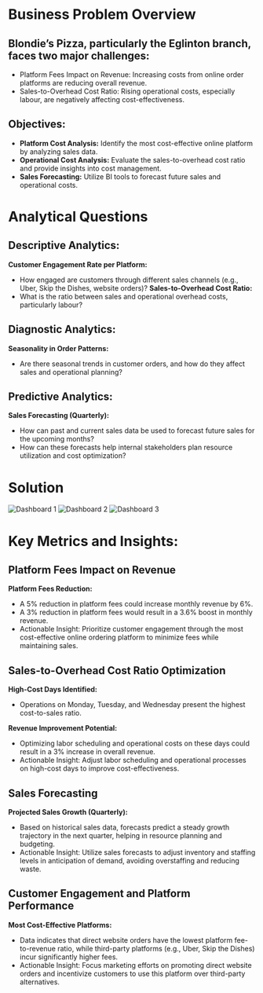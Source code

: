 # Business Problem Overview
## Blondie’s Pizza, particularly the Eglinton branch, faces two major challenges:
- Platform Fees Impact on Revenue: Increasing costs from online order platforms are reducing overall revenue.
- Sales-to-Overhead Cost Ratio: Rising operational costs, especially labour, are negatively affecting cost-effectiveness.

## Objectives:
- **Platform Cost Analysis:** Identify the most cost-effective online platform by analyzing sales data.
- **Operational Cost Analysis:** Evaluate the sales-to-overhead cost ratio and provide insights into cost management.
- **Sales Forecasting:** Utilize BI tools to forecast future sales and operational costs.

# Analytical Questions
## Descriptive Analytics:
**Customer Engagement Rate per Platform:**
- How engaged are customers through different sales channels (e.g., Uber, Skip the Dishes, website orders)?
**Sales-to-Overhead Cost Ratio:**
- What is the ratio between sales and operational overhead costs, particularly labour?

## Diagnostic Analytics:
**Seasonality in Order Patterns:**
- Are there seasonal trends in customer orders, and how do they affect sales and operational planning?

## Predictive Analytics:
**Sales Forecasting (Quarterly):**
- How can past and current sales data be used to forecast future sales for the upcoming months?
- How can these forecasts help internal stakeholders plan resource utilization and cost optimization?

# Solution
![Dashboard 1](assets/img/dash1.png)
![Dashboard 2](assets/img/dash2.png)
![Dashboard 3](assets/img/dash3.png)

# Key Metrics and Insights:
## Platform Fees Impact on Revenue
**Platform Fees Reduction:**
- A 5% reduction in platform fees could increase monthly revenue by 6%.
- A 3% reduction in platform fees would result in a 3.6% boost in monthly revenue.
- Actionable Insight: Prioritize customer engagement through the most cost-effective online ordering platform to minimize fees while maintaining sales.

## Sales-to-Overhead Cost Ratio Optimization
**High-Cost Days Identified:**
- Operations on Monday, Tuesday, and Wednesday present the highest cost-to-sales ratio.

**Revenue Improvement Potential:**
- Optimizing labor scheduling and operational costs on these days could result in a 3% increase in overall revenue.
- Actionable Insight: Adjust labor scheduling and operational processes on high-cost days to improve cost-effectiveness.

## Sales Forecasting
**Projected Sales Growth (Quarterly):**
- Based on historical sales data, forecasts predict a steady growth trajectory in the next quarter, helping in resource planning and budgeting.
- Actionable Insight: Utilize sales forecasts to adjust inventory and staffing levels in anticipation of demand, avoiding overstaffing and reducing waste.

## Customer Engagement and Platform Performance
**Most Cost-Effective Platforms:**
- Data indicates that direct website orders have the lowest platform fee-to-revenue ratio, while third-party platforms (e.g., Uber, Skip the Dishes) incur significantly higher fees.
- Actionable Insight: Focus marketing efforts on promoting direct website orders and incentivize customers to use this platform over third-party alternatives.
